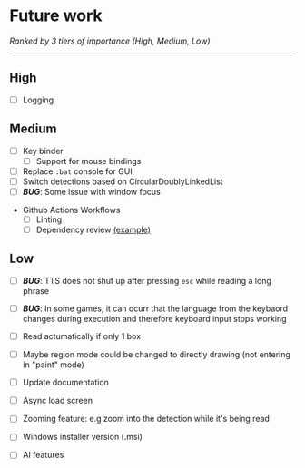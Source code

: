 # Future work
*Ranked by 3 tiers of importance (High, Medium, Low)*

---
## High
- [ ] Logging

## Medium
- [ ] Key binder
  - [ ] Support for mouse bindings
- [ ] Replace `.bat` console for GUI
- [ ] Switch detections based on CircularDoublyLinkedList
- [ ] ***BUG***: Some issue with window focus
- Github Actions Workflows
    - [ ] Linting
    - [ ] Dependency review [(example)](https://github.com/badges/shields/blob/master/.github/workflows/enforce-dependency-review.yml)
## Low
  - [ ] ***BUG***: TTS does not shut up after pressing `esc` while reading a long phrase
  - [ ] ***BUG***: In some games, it can ocurr that the language from the keybaord changes during execution and therefore keyboard input stops working
  - [ ] Read actumatically if  only 1 box
  - [ ] Maybe region mode could be changed to directly drawing (not entering in "paint" mode)
  - [ ] Update documentation
  - [ ] Async load screen
  - [ ] Zooming feature: e.g zoom into the detection while it's being read
  - [ ] Windows installer version (.msi)
  - [ ] AI features


